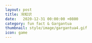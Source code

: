 ```yaml
---
layout: post
title: 冷知识
date:   2020-12-31 00:00:00 +0800
category: fun fact & Gargantua
thumbnail: style/image/gargantua4.gif
icon: game
---
```



<script src="{{ '/myScript/utils.js' | prepend: site.baseurl    }}   "> </script>
<script>
    var url="{{ '/myScript/cool.json'  | prepend : site.baseurl }}"
    window.onload = get_cool_display(url)
</script>